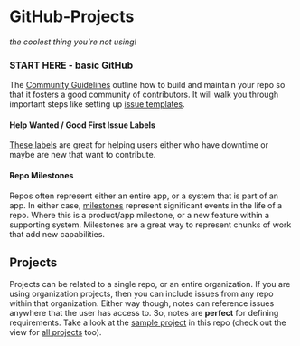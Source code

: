 # GitHub-Projects
*the coolest thing you're not using!*

### START HERE - basic GitHub
The [Community Guidelines](https://github.com/mikegfisher/GitHub-Projects/community) outline how to build and maintain your repo so that it fosters a good community of contributors. It will walk you through important steps like setting up [issue templates](https://github.com/mikegfisher/GitHub-Projects/issues/new).

#### Help Wanted / Good First Issue Labels
[These labels](https://help.github.com/articles/helping-new-contributors-find-your-project-with-labels/) are great for helping users either who have downtime or maybe are new that want to contribute.

#### Repo Milestones
Repos often represent either an entire app, or a system that is part of an app. In either case, [milestones](https://github.com/mikegfisher/GitHub-Projects/milestones) represent significant events in the life of a repo. Where this is a product/app milestone, or a new feature within a supporting system. Milestones are a great way to represent chunks of work that add new capabilities. 

## Projects
Projects can be related to a single repo, or an entire organization. If you are using organization projects, then you can include issues from any repo within that organization. Either way though, notes can reference issues anywhere that the user has access to. So, notes are **perfect** for defining requirements. Take a look at the [sample project](https://github.com/mikegfisher/GitHub-Projects/projects/1) in this repo (check out the view for [all projects](https://github.com/mikegfisher/GitHub-Projects/projects) too).
